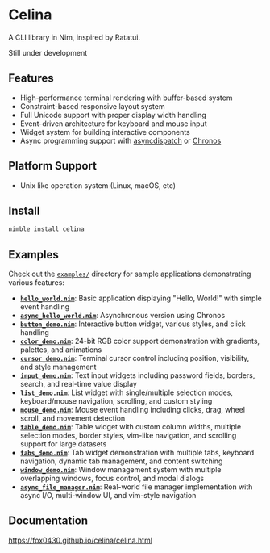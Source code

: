 # Celina

A CLI library in Nim, inspired by Ratatui.

Still under development

## Features

- High-performance terminal rendering with buffer-based system
- Constraint-based responsive layout system  
- Full Unicode support with proper display width handling
- Event-driven architecture for keyboard and mouse input
- Widget system for building interactive components
- Async programming support with [asyncdispatch](https://nim-lang.org/docs/asyncdispatch.html) or [Chronos](https://github.com/status-im/nim-chronos)

## Platform Support

- Unix like operation system (Linux, macOS, etc)

## Install

```bash
nimble install celina
```

## Examples

Check out the [`examples/`](examples/) directory for sample applications demonstrating various features:

- **[`hello_world.nim`](examples/hello_world.nim)**: Basic application displaying "Hello, World!" with simple event handling
- **[`async_hello_world.nim`](examples/async_hello_world.nim)**: Asynchronous version using Chronos
- **[`button_demo.nim`](examples/button_demo.nim)**: Interactive button widget, various styles, and click handling
- **[`color_demo.nim`](examples/color_demo.nim)**: 24-bit RGB color support demonstration with gradients, palettes, and animations
- **[`cursor_demo.nim`](examples/cursor_demo.nim)**: Terminal cursor control including position, visibility, and style management
- **[`input_demo.nim`](examples/input_demo.nim)**: Text input widgets including password fields, borders, search, and real-time value display
- **[`list_demo.nim`](examples/list_demo.nim)**: List widget with single/multiple selection modes, keyboard/mouse navigation, scrolling, and custom styling
- **[`mouse_demo.nim`](examples/mouse_demo.nim)**: Mouse event handling including clicks, drag, wheel scroll, and movement detection
- **[`table_demo.nim`](examples/table_demo.nim)**: Table widget with custom column widths, multiple selection modes, border styles, vim-like navigation, and scrolling support for large datasets
- **[`tabs_demo.nim`](examples/tabs_demo.nim)**: Tab widget demonstration with multiple tabs, keyboard navigation, dynamic tab management, and content switching
- **[`window_demo.nim`](examples/window_demo.nim)**: Window management system with multiple overlapping windows, focus control, and modal dialogs
- **[`async_file_manager.nim`](examples/async_file_manager.nim)**: Real-world file manager implementation with async I/O, multi-window UI, and vim-style navigation

## Documentation

https://fox0430.github.io/celina/celina.html
